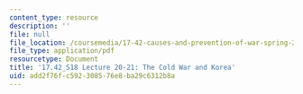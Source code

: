 ```yaml
---
content_type: resource
description: ''
file: null
file_location: /coursemedia/17-42-causes-and-prevention-of-war-spring-2018/add2f76fc592308576e8ba29c6312b8a_MIT17_42S18_lec20-21_ColdWar.pdf
file_type: application/pdf
resourcetype: Document
title: '17.42_S18 Lecture 20-21: The Cold War and Korea'
uid: add2f76f-c592-3085-76e8-ba29c6312b8a
---
```

